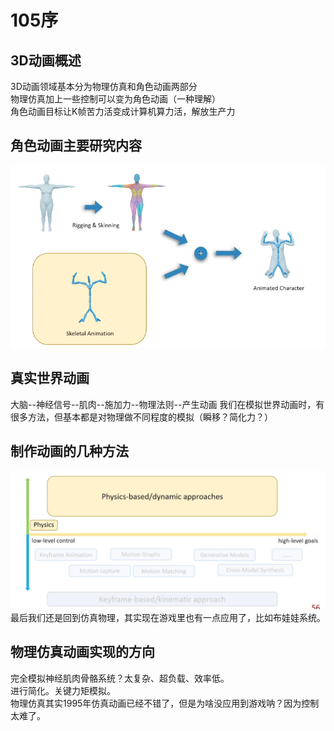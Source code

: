 # 105序
## 3D动画概述
3D动画领域基本分为物理仿真和角色动画两部分  
物理仿真加上一些控制可以变为角色动画（一种理解）  
角色动画目标让K帧苦力活变成计算机算力活，解放生产力

## 角色动画主要研究内容
![角色动画目标](/Docs/Game105_计算机角色动画/MD_PNG/角色动画目标.png) 

## 真实世界动画
大脑--神经信号--肌肉--施加力--物理法则--产生动画 
我们在模拟世界动画时，有很多方法，但基本都是对物理做不同程度的模拟（瞬移？简化力？） 
 
## 制作动画的几种方法
![实现动画的各种途径](/Docs/Game105_计算机角色动画/MD_PNG/实现动画的各种途径.png)   
最后我们还是回到仿真物理，其实现在游戏里也有一点应用了，比如布娃娃系统。

## 物理仿真动画实现的方向
完全模拟神经肌肉骨骼系统？太复杂、超负载、效率低。  
进行简化。关键力矩模拟。  
物理仿真其实1995年仿真动画已经不错了，但是为啥没应用到游戏呐？因为控制太难了。